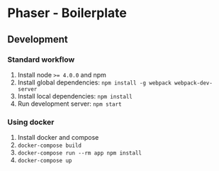 # Phaser - Boilerplate

## Development

### Standard workflow

1. Install node `>= 4.0.0` and npm
1. Install global dependencies: `npm install -g webpack webpack-dev-server`
1. Install local dependencies: `npm install`
1. Run development server: `npm start`

### Using docker

1. Install docker and compose
1. `docker-compose build`
1. `docker-compose run --rm app npm install`
1. `docker-compose up`

